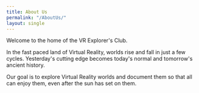 ```yaml
---
title: About Us
permalink: "/AboutUs/"
layout: single
---
```


Welcome to the home of the VR Explorer's Club. 

In the fast paced land of Virtual Reality, worlds rise and fall in just a few cycles. Yesterday's cutting edge becomes today's normal and tomorrow's ancient history.

Our goal is to explore Virtual Reality worlds and document them so that all can enjoy them, even after the sun has set on them.
